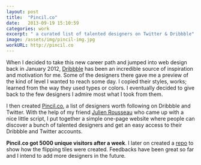 ```yaml
---
layout: post
title:  "Pincil.co"
date:   2013-09-19 15:10:59
categories: work
excerpt: " a curated list of talented designers on Twitter & Dribbble"
image: /assets/img/pincil-img.jpg
workURL: http://pincil.co
---
```


When I decided to take this new career path and jumped into web design back in January 2012, [Dribbble](http://www.dribbbble.com) has been an incredible source of inspiration and motivation for me. Some of the designers there gave me a preview of the kind of level I wanted to reach some day. I copied their styles, works; learned from the way they used types or colors. I eventually decided to give back to the few designers I admire most what I took from them. 

I then created [Pincil.co](http://www.pincil.co), a list of designers worth following on Dribbble and Twitter. With the help of my friend [Julien Rousseau](http://www.julienrousseau.com) who came up with a nice little script, I put together a simple one-page website where people can discover a bunch of talented designers and get an easy access to their Dribbble and Twitter accounts.

**Pincil.co got 5000 unique visitors after a week**. I later on created a [repo](https://github.com/m3xm/Pincil-Flipping-Cards) to show how the flipping tiles were created. Feedbacks have been great so far and I intend to add more designers in the future.
